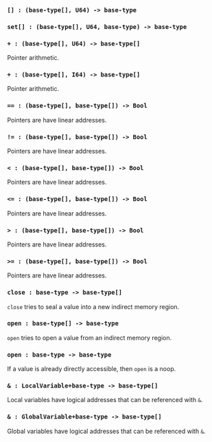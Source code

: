 
### `[] : (base-type[], U64) -> base-type`

### `set[] : (base-type[], U64, base-type) -> base-type`

### `+ : (base-type[], U64) -> base-type[]`

Pointer arithmetic.

### `+ : (base-type[], I64) -> base-type[]`

Pointer arithmetic.

### `== : (base-type[], base-type[]) -> Bool`

Pointers are have linear addresses.

### `!= : (base-type[], base-type[]) -> Bool`

Pointers are have linear addresses.

### `< : (base-type[], base-type[]) -> Bool`

Pointers are have linear addresses.

### `<= : (base-type[], base-type[]) -> Bool`

Pointers are have linear addresses.

### `> : (base-type[], base-type[]) -> Bool`

Pointers are have linear addresses.

### `>= : (base-type[], base-type[]) -> Bool`

Pointers are have linear addresses.

### `close : base-type -> base-type[]`

`close` tries to seal a value into a new indirect memory region.

### `open : base-type[] -> base-type`

`open` tries to open a value from an indirect memory region.

### `open : base-type -> base-type`

If a value is already directly accessible, then `open` is a noop.

### `& : LocalVariable+base-type -> base-type[]`

Local variables have logical addresses that can be referenced with `&`.

### `& : GlobalVariable+base-type -> base-type[]`

Global variables have logical addresses that can be referenced with `&`.
